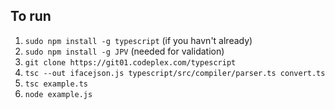 To run
------

1. ```sudo npm install -g typescript``` (if you havn't already)
1. ```sudo npm install -g JPV``` (needed for validation)
1. ```git clone https://git01.codeplex.com/typescript```
1. ```tsc --out ifacejson.js typescript/src/compiler/parser.ts convert.ts```
1. ```tsc example.ts```
1. ```node example.js```
